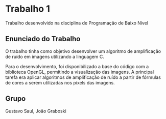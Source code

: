 # Trabalho 1

Trabalho desenvolvido na disciplina de Programação de Baixo Nível

## Enunciado do Trabalho

O trabalho tinha como objetivo desenvolver um algoritmo de amplificação de ruído em imagens utilizando a linguagem C.

Para o desenvolvimento, foi disponibilizado a base do código com a biblioteca OpenGL, permitindo a visualização das imagens. A principal tarefa era aplicar algoritmos de amplificação de ruído a partir de fórmulas de cores a serem utilizadas nos pixels das imagens.

## Grupo

Gustavo Saul, João Graboski
